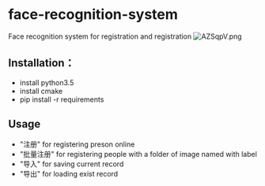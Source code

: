 # face-recognition-system
Face recognition system for registration and registration
![AZSqpV.png](https://s2.ax1x.com/2019/03/16/AZSqpV.png)

## Installation：
* install python3.5
* install cmake
* pip install -r requirements

## Usage
* "注册" for registering preson online
* "批量注册" for registering people with a folder of image named with label
* "导入" for saving current record
* "导出" for loading exist record




